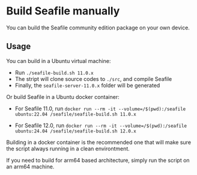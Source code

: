# Build Seafile manually

You can build the Seafile community edition package on your own device.

## Usage

You can build in a Ubuntu virtual machine:

* Run `./seafile-build.sh 11.0.x`
* The stript will clone source codes to `./src`, and compile Seafile
* Finally, the `seafile-server-11.0.x` folder will be generated

Or build Seafile in a Ubuntu docker container:

* For Seafile 11.0, run `docker run --rm -it --volume=/$(pwd):/seafile ubuntu:22.04 /seafile/seafile-build.sh 11.0.x`

* For Seafile 12.0, run `docker run --rm -it --volume=/$(pwd):/seafile ubuntu:24.04 /seafile/seafile-build.sh 12.0.x`

Building in a docker container is the recommended one that will make sure the script always running in a clean environtment.

If you need to build for arm64 based architecture, simply run the script on an arm64 machine.
